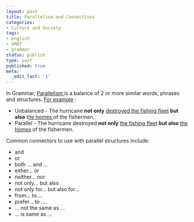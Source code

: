 ```yaml
---
layout: post
title: Parallelism and Connectives
categories:
- Culture and Society
tags:
- english
- GMAT
- grammar
status: publish
type: post
published: true
meta:
  _edit_last: '1'
---
```

In Grammar, <a href="http://en.wikipedia.org/wiki/Parallelism_(grammar)">Parallelism </a>is a balance of 2 or more similar words, phrases and structures. <a href="http://leo.stcloudstate.edu/grammar/parallelism.html">For example</a> : 
<ul>
	<li>Unbalanced - The hurricane <strong>not only</strong> <span style="text-decoration: underline;">destroyed the fishing fleet</span> <strong>but also</strong> t<span style="text-decoration: underline;">he homes </span>of the fishermen.</li>
	<li>Parallel - The hurricane destroyed <strong>not only</strong> <span style="text-decoration: underline;">the fishing fleet</span> <strong>but also</strong> <span style="text-decoration: underline;">the homes</span> of the fishermen.</li>
</ul>
Common connectors to use with parallel structures include:
<ul>
	<li>and</li>
	<li>or</li>
	<li>both ... and ...</li>
	<li>either... or</li>
	<li>neither... nor</li>
	<li>not only... but also</li>
	<li>not only for... but also for...</li>
	<li>from... to....</li>
	<li>prefer... to ....</li>
	<li>... not the same as ...</li>
	<li>... is same as ...</li>
</ul>
